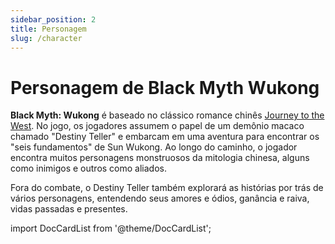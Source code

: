 ```yaml
---
sidebar_position: 2
title: Personagem
slug: /character
---
```


# Personagem de Black Myth Wukong

**Black Myth: Wukong** é baseado no clássico romance chinês [Journey to the West](/docs/journey-to-the-west). No jogo, os jogadores assumem o papel de um demônio macaco chamado "Destiny Teller" e embarcam em uma aventura para encontrar os "seis fundamentos" de Sun Wukong. Ao longo do caminho, o jogador encontra muitos personagens monstruosos da mitologia chinesa, alguns como inimigos e outros como aliados.

Fora do combate, o Destiny Teller também explorará as histórias por trás de vários personagens, entendendo seus amores e ódios, ganância e raiva, vidas passadas e presentes.

import DocCardList from '@theme/DocCardList';

<DocCardList />